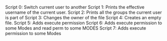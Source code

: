 Script 0: Switch current user to another
Script 1: Prints the effective username of the current user.
Script 2: Prints all the groups the current user is part of
Script 3: Changes the owner of the file
Script 4: Creates an empty file.
Script 5: Adds execute permission
Script 6: Adds execute permission to some Modes and read perm to some MODES
Script 7: Adds execute permission to some Modes 
